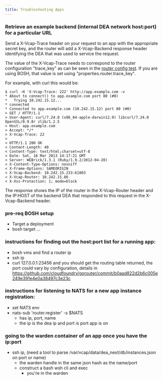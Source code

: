```yaml
---
title: Troubleshooting Apps
---
```


### Retrieve an example backend (internal DEA network host:port) for a particular URL

Send a X-Vcap-Trace header on your request to an app with the appropriate secret
key, and the router will add a X-Vcap-Backend response header identifying the
DEA that was used to service the request.

The value of the X-Vcap-Trace needs to correspond to the router configuration
"trace\_key" as can be seen in the [router config test](https://github.com/cloudfoundry/gorouter/blob/58f54267c43eb52e01b531ee51281f7d48408f3e/src/router/config/config_test.go#L101). If you are using BOSH, that
value is set using "properties.router.trace\_key".

For example, with curl this would be:

```
$ curl -H 'X-Vcap-Trace: 222' http://app.example.com -v
* About to connect() to app.example.com port 80 (#0)
*   Trying 10.242.15.12...
* connected
* Connected to app.example.com (10.242.15.12) port 80 (#0)
> GET / HTTP/1.1
> User-Agent: curl/7.24.0 (x86_64-apple-darwin12.0) libcurl/7.24.0 OpenSSL/0.9.8r zlib/1.2.5
> Host: app.example.com
> Accept: */*
> X-Vcap-Trace: 22
>
< HTTP/1.1 200 OK
< Content-Length: 40
< Content-Type: text/html;charset=utf-8
< Date: Sat, 16 Mar 2013 14:17:21 GMT
< Server: WEBrick/1.3.1 (Ruby/1.9.2/2012-04-20)
< X-Content-Type-Options: nosniff
< X-Frame-Options: SAMEORIGIN
< X-Vcap-Backend: 10.242.15.233:61003
< X-Vcap-Router: 10.242.15.86
< X-Xss-Protection: 1; mode=block
```
The response shows the IP of the router in the X-Vcap-Router header and the
IP:HOST of the backend DEA that responded to this request in the X-Vcap-Backend
header.

### pre-req BOSH setup

* Target a deployment
* bosh target ...

### instructions for finding out the host:port list for a running app:

* bosh vms and find a router ip
* ssh ip
* curl 127.0.0.1:23456 and you should get the routing table returned, the port could vary by configuration, details in https://github.com/cloudfoundry/gorouter/commit/b0aad822d2b6c005e249e391e4e0a38497c3e23c

### instructions for listening to NATS for a new app instance registration:

* set NATS env
* nats-sub 'router.register' -s $NATS
    * has ip, port, name
    * the ip is the dea ip and port is port app is on

### going to the warden container of an app once you have the ip:port

* ssh ip, (need a tool to parse /var/vcap/data/dea_next/db/instances.json on port or name)
    * the warden handle in the same json hash as the name/port
    * construct a bash wsh cli and exec
        * you're in the warden

